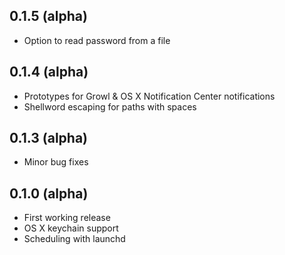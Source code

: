 
## 0.1.5 (alpha)

* Option to read password from a file

## 0.1.4 (alpha)

* Prototypes for Growl & OS X Notification Center notifications
* Shellword escaping for paths with spaces

## 0.1.3 (alpha)

* Minor bug fixes

## 0.1.0 (alpha)

* First working release
* OS X keychain support
* Scheduling with launchd
